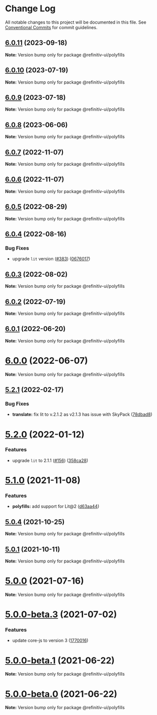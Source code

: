 # Change Log

All notable changes to this project will be documented in this file.
See [Conventional Commits](https://conventionalcommits.org) for commit guidelines.

## [6.0.11](https://github.com/Refinitiv/refinitiv-ui/compare/@refinitiv-ui/polyfills@6.0.10...@refinitiv-ui/polyfills@6.0.11) (2023-09-18)

**Note:** Version bump only for package @refinitiv-ui/polyfills

## [6.0.10](https://github.com/Refinitiv/refinitiv-ui/compare/@refinitiv-ui/polyfills@6.0.9...@refinitiv-ui/polyfills@6.0.10) (2023-07-19)

**Note:** Version bump only for package @refinitiv-ui/polyfills

## [6.0.9](https://github.com/Refinitiv/refinitiv-ui/compare/@refinitiv-ui/polyfills@6.0.8...@refinitiv-ui/polyfills@6.0.9) (2023-07-18)

**Note:** Version bump only for package @refinitiv-ui/polyfills

## [6.0.8](https://github.com/Refinitiv/refinitiv-ui/compare/@refinitiv-ui/polyfills@6.0.7...@refinitiv-ui/polyfills@6.0.8) (2023-06-06)

**Note:** Version bump only for package @refinitiv-ui/polyfills

## [6.0.7](https://github.com/Refinitiv/refinitiv-ui/compare/@refinitiv-ui/polyfills@6.0.6...@refinitiv-ui/polyfills@6.0.7) (2022-11-07)

**Note:** Version bump only for package @refinitiv-ui/polyfills

## [6.0.6](https://github.com/Refinitiv/refinitiv-ui/compare/@refinitiv-ui/polyfills@6.0.5...@refinitiv-ui/polyfills@6.0.6) (2022-11-07)

**Note:** Version bump only for package @refinitiv-ui/polyfills

## [6.0.5](https://github.com/Refinitiv/refinitiv-ui/compare/@refinitiv-ui/polyfills@6.0.4...@refinitiv-ui/polyfills@6.0.5) (2022-08-29)

**Note:** Version bump only for package @refinitiv-ui/polyfills

## [6.0.4](https://github.com/Refinitiv/refinitiv-ui/compare/@refinitiv-ui/polyfills@6.0.3...@refinitiv-ui/polyfills@6.0.4) (2022-08-16)

### Bug Fixes

- upgrade `lit` version ([#383](https://github.com/Refinitiv/refinitiv-ui/issues/383)) ([0676017](https://github.com/Refinitiv/refinitiv-ui/commit/06760179790718a502d6c95d42e34e2da3544709))

## [6.0.3](https://github.com/Refinitiv/refinitiv-ui/compare/@refinitiv-ui/polyfills@6.0.2...@refinitiv-ui/polyfills@6.0.3) (2022-08-02)

**Note:** Version bump only for package @refinitiv-ui/polyfills

## [6.0.2](https://github.com/Refinitiv/refinitiv-ui/compare/@refinitiv-ui/polyfills@6.0.1...@refinitiv-ui/polyfills@6.0.2) (2022-07-19)

**Note:** Version bump only for package @refinitiv-ui/polyfills

## [6.0.1](https://github.com/Refinitiv/refinitiv-ui/compare/@refinitiv-ui/polyfills@6.0.0...@refinitiv-ui/polyfills@6.0.1) (2022-06-20)

**Note:** Version bump only for package @refinitiv-ui/polyfills

# [6.0.0](https://github.com/Refinitiv/refinitiv-ui/compare/@refinitiv-ui/polyfills@6.0.0-next.2...@refinitiv-ui/polyfills@6.0.0) (2022-06-07)

**Note:** Version bump only for package @refinitiv-ui/polyfills

## [5.2.1](https://github.com/Refinitiv/refinitiv-ui/compare/@refinitiv-ui/polyfills@5.2.0...@refinitiv-ui/polyfills@5.2.1) (2022-02-17)

### Bug Fixes

- **translate:** fix lit to v.2.1.2 as v2.1.3 has issue with SkyPack ([78dbad8](https://github.com/Refinitiv/refinitiv-ui/commit/78dbad875d87c9d8c47333f323834e4ea70bbd9d))

# [5.2.0](https://github.com/Refinitiv/refinitiv-ui/compare/@refinitiv-ui/polyfills@5.1.0...@refinitiv-ui/polyfills@5.2.0) (2022-01-12)

### Features

- upgrade `lit` to 2.1.1 ([#156](https://github.com/Refinitiv/refinitiv-ui/issues/156)) ([358ca28](https://github.com/Refinitiv/refinitiv-ui/commit/358ca282491075973f12895bddbac990b79b00e6))

# [5.1.0](https://github.com/Refinitiv/refinitiv-ui/compare/@refinitiv-ui/polyfills@5.0.4...@refinitiv-ui/polyfills@5.1.0) (2021-11-08)

### Features

- **polyfills:** add support for Lit@2 ([d63aa44](https://github.com/Refinitiv/refinitiv-ui/commit/d63aa448199da4417725033765e773102c5c6817))

## [5.0.4](https://github.com/Refinitiv/refinitiv-ui/compare/@refinitiv-ui/polyfills@5.0.1...@refinitiv-ui/polyfills@5.0.4) (2021-10-25)

**Note:** Version bump only for package @refinitiv-ui/polyfills

## [5.0.1](https://github.com/Refinitiv/refinitiv-ui/compare/@refinitiv-ui/polyfills@5.0.0...@refinitiv-ui/polyfills@5.0.1) (2021-10-11)

**Note:** Version bump only for package @refinitiv-ui/polyfills

# [5.0.0](https://git.sami.int.thomsonreuters.com/elf/refinitiv-ui/compare/@refinitiv-ui/polyfills@5.0.0-beta.3...@refinitiv-ui/polyfills@5.0.0) (2021-07-16)

**Note:** Version bump only for package @refinitiv-ui/polyfills

# [5.0.0-beta.3](https://git.sami.int.thomsonreuters.com/elf/refinitiv-ui/compare/@refinitiv-ui/polyfills@5.0.0-beta.1...@refinitiv-ui/polyfills@5.0.0-beta.3) (2021-07-02)

### Features

- update core-js to version 3 ([1770016](https://git.sami.int.thomsonreuters.com/elf/refinitiv-ui/commits/17700160020f6270675c692d9702a6bc844ca536))

# [5.0.0-beta.1](https://git.sami.int.thomsonreuters.com/elf/refinitiv-ui/compare/@refinitiv-ui/polyfills@5.0.0-beta.0...@refinitiv-ui/polyfills@5.0.0-beta.1) (2021-06-22)

**Note:** Version bump only for package @refinitiv-ui/polyfills

# [5.0.0-beta.0](https://git.sami.int.thomsonreuters.com/elf/refinitiv-ui/compare/@refinitiv-ui/polyfills@5.0.0-alpha.2...@refinitiv-ui/polyfills@5.0.0-beta.0) (2021-06-22)

**Note:** Version bump only for package @refinitiv-ui/polyfills
